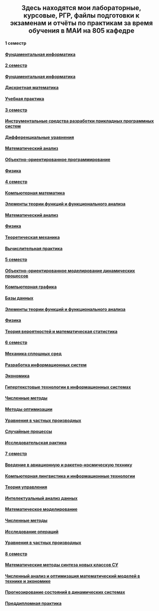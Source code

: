 <h2 align="center">Здесь находятся мои лабораторные, курсовые, РГР, файлы подготовки к экзаменам и отчёты по практикам за время обучения в МАИ на 805 кафедре
<h4>1 семестр
<h4><a href="https://github.com/kut666/MAI_study/tree/main/term1/fundamental%20computer%20science">Фундаментальная информатика
<h4>2 семестр
<h4><a href="https://github.com/kut666/MAI_study/tree/main/term2/fundamental%20computer%20science">Фундаментальная информатика
<h4><a href="https://github.com/kut666/MAI_study/tree/main/term2/discrete%20mathematics">Дискретная математика
<h4><a href="https://github.com/kut666/MAI_study/tree/main/term2/practice">Учебная практика
<h4>3 семестр
<h4><a href="https://github.com/kut666/MAI_study/tree/main/term3/ISRPPS">Инструментальные средства разработки прикладных программных систем
<h4><a href="https://github.com/kut666/MAI_study/tree/main/term3/differential%20equations">Дифференциальные уравнения
<h4><a href="https://github.com/kut666/MAI_study/tree/main/term3/mathematical%20analysis">Математический анализ
<h4><a href="https://github.com/kut666/MAI_study/tree/main/term3/object-oriented%20programming">Объектно-ориентированное программирование
<h4><a href="https://github.com/kut666/MAI_study/tree/main/term3/physics">Физика
<h4>4 семестр
<h4><a href="https://github.com/kut666/MAI_study/tree/main/term4/computer%20mathematics">Компьютерная математика
<h4><a href="https://github.com/kut666/MAI_study/tree/main/term4/functional%20analysis">Элементы теории функций и функционального анализа
<h4><a href="https://github.com/kut666/MAI_study/tree/main/term4/mathematical%20analysis">Математический анализ
<h4><a href="https://github.com/kut666/MAI_study/tree/main/term4/physics">Физика
<h4><a href="https://github.com/kut666/MAI_study/tree/main/term4/theoretical%20mechanics">Теоретическая механика
<h4><a href="https://github.com/kut666/MAI_study/tree/main/term4/practice">Вычислительная практика
<h4>5 семестр
<h4><a href="https://github.com/kut666/MAI_study/tree/main/term5/OOMDP">Объектно-ориентированное моделирование динамических процессов
<h4><a href="https://github.com/kut666/MAI_study/tree/main/term5/computer%20graphics">Компьютерная графика
<h4><a href="https://github.com/kut666/MAI_study/tree/main/term5/databases">Базы данных
<h4><a href="https://github.com/kut666/MAI_study/tree/main/term5/functional%20analysis">Элементы теории функций и функционального анализа
<h4><a href="https://github.com/kut666/MAI_study/tree/main/term5/physics">Физика
<h4><a href="https://github.com/kut666/MAI_study/tree/main/term5/probability%20theory%20and%20mathematical%20statistics">Теория вероятностей и математическая статистика
<h4>6 семестр
<h4><a href="https://github.com/kut666/MAI_study/tree/main/term6/continuum%20mechanics">Механика сплошных сред
<h4><a href="https://github.com/kut666/MAI_study/tree/main/term6/development%20of%20information%20systems">Разработка информационных систем
<h4><a href="https://github.com/kut666/MAI_study/tree/main/term6/economics">Экономика
<h4><a href="https://github.com/kut666/MAI_study/tree/main/term6/hypertext%20technologies">Гипертекстовые технологии в информационных системах
<h4><a href="https://github.com/kut666/MAI_study/tree/main/term6/numerical%20methods">Численные методы
<h4><a href="https://github.com/kut666/MAI_study/tree/main/term6/optimization%20methods">Методы оптимизации
<h4><a href="https://github.com/kut666/MAI_study/tree/main/term6/partial%20differential%20equations">Уравнения в частных производных
<h4><a href="https://github.com/kut666/MAI_study/tree/main/term6/random%20processes">Случайные процессы
<h4><a href="https://github.com/kut666/MAI_study/tree/main/term6/practice">Исследовательская рактика
<h4>7 семестр
<h4><a href="https://github.com/kut666/MAI_study/tree/main/term7/VARKT">Введение в авиационную и ракетно-космическую технику
<h4><a href="https://github.com/kut666/MAI_study/tree/main/term7/computational%20linguistics">	Компьютерная лингвистика и информационные технологии
<h4><a href="https://github.com/kut666/MAI_study/tree/main/term7/control%20theory">Теория управления
<h4><a href="https://github.com/kut666/MAI_study/tree/main/term7/data%20analysis">Интелектуальный анализ данных
<h4><a href="https://github.com/kut666/MAI_study/tree/main/term7/mathematical%20modeling">Математическое моделирование
<h4><a href="https://github.com/kut666/MAI_study/tree/main/term7/numerical%20methods">Численные методы
<h4><a href="https://github.com/kut666/MAI_study/tree/main/term7/operations%20research">Исследование операций
<h4><a href="https://github.com/kut666/MAI_study/tree/main/term7/partial%20differential%20equations">Уравнения в частных производных
<h4>8 семестр
<h4><a href="https://github.com/kut666/MAI_study/tree/main/term8/MMSNKSU">Математические методы синтеза новых классов СУ
<h4><a href="https://github.com/kut666/MAI_study/tree/main/term8/excel">Численный анализ и оптимизация математический моделей в технике и экономике
<h4><a href="https://github.com/kut666/MAI_study/tree/main/term8/prediction%20of%20states%20in%20dynamic%20systems">Прогнозирование состояний в динамических системах
<h4><a href="https://github.com/kut666/MAI_study/tree/main/term8/practice">Преддипломная практика
